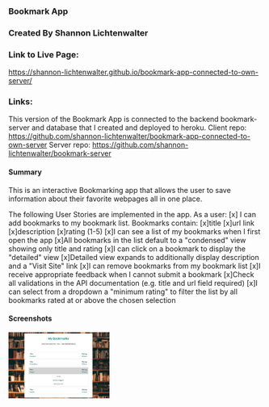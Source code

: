### Bookmark App

### Created By Shannon Lichtenwalter

### Link to Live Page: 
https://shannon-lichtenwalter.github.io/bookmark-app-connected-to-own-server/

### Links:
This version of the Bookmark App is connected to the backend bookmark-server and database that I created and deployed to heroku.
Client repo: https://github.com/shannon-lichtenwalter/bookmark-app-connected-to-own-server
Server repo: https://github.com/shannon-lichtenwalter/bookmark-server 

#### Summary

This is an interactive Bookmarking app that allows the user to save information about their favorite webpages all in one place. 

The following User Stories are implemented in the app.
    As a user:
    [x] I can add bookmarks to my bookmark list. Bookmarks contain:
      [x]title
      [x]url link
      [x]description
      [x]rating (1-5)
    [x]I can see a list of my bookmarks when I first open the app
    [x]All bookmarks in the list default to a "condensed" view showing only title and rating
    [x]I can click on a bookmark to display the "detailed" view
    [x]Detailed view expands to additionally display description and a "Visit Site" link
    [x]I can remove bookmarks from my bookmark list
    [x]I receive appropriate feedback when I cannot submit a bookmark
    [x]Check all validations in the API documentation (e.g. title and url field required)
    [x]I can select from a dropdown a "minimum rating" to filter the list by all bookmarks rated at or above the chosen selection

#### Screenshots 

<img src='./BookmarkApp.png' alt="main bookmark page" width="200px">